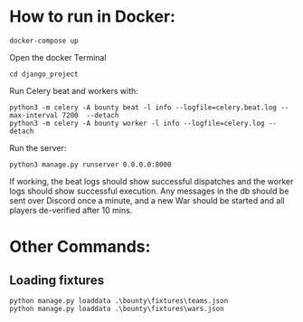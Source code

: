 # How to run in Docker:

    docker-compose up

Open the docker Terminal  

    cd django_project

Run Celery beat and workers with:  

    python3 -m celery -A bounty beat -l info --logfile=celery.beat.log --max-interval 7200  --detach 
    python3 -m celery -A bounty worker -l info --logfile=celery.log --detach

Run the server:  

    python3 manage.py runserver 0.0.0.0:8000

If working, the beat logs should show successful dispatches and the worker logs should show successful execution. Any messages in the db should be sent over Discord once a minute, and a new War should be started and all players de-verified after 10 mins.

# Other Commands:

## Loading fixtures

    python manage.py loaddata .\bounty\fixtures\teams.json
    python manage.py loaddata .\bounty\fixtures\wars.json

